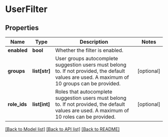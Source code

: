 # UserFilter

## Properties
Name | Type | Description | Notes
------------ | ------------- | ------------- | -------------
**enabled** | **bool** | Whether the filter is enabled. | 
**groups** | **list[str]** | User groups autocomplete suggestion users must belong to. If not provided, the default values are used. A maximum of 10 groups can be provided. | [optional] 
**role_ids** | **list[int]** | Roles that autocomplete suggestion users must belong to. If not provided, the default values are used. A maximum of 10 roles can be provided. | [optional] 

[[Back to Model list]](../README.md#documentation-for-models) [[Back to API list]](../README.md#documentation-for-api-endpoints) [[Back to README]](../README.md)

